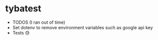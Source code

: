 # tybatest

- TODOS (I ran out of time)
- Set dotenv to remove environment variables such as google api key
- Tests 😓